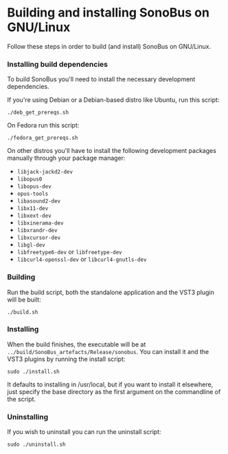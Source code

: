 # Building and installing SonoBus on GNU/Linux
Follow these steps in order to build (and install) SonoBus on GNU/Linux.

### Installing build dependencies
To build SonoBus you'll need to install the necessary development dependencies.

If you're using Debian or a Debian-based distro like Ubuntu, run this script:
```
./deb_get_prereqs.sh
```

On Fedora run this script:
```
./fedora_get_prereqs.sh
```

On other distros you'll have to install the following development packages manually through your package manager:

* `libjack-jackd2-dev`
* `libopus0`
* `libopus-dev`
* `opus-tools`
* `libasound2-dev`
* `libx11-dev`
* `libxext-dev`
* `libxinerama-dev`
* `libxrandr-dev`
* `libxcursor-dev`
* `libgl-dev`
* `libfreetype6-dev` or `libfreetype-dev`
* `libcurl4-openssl-dev` or `libcurl4-gnutls-dev`

### Building
Run the build script, both the standalone application and the VST3 plugin will be built:
```
./build.sh
```

### Installing
When the build finishes, the executable will be at
`../build/SonoBus_artefacts/Release/sonobus`. You can install it
and the VST3 plugins by running the install script:
```
sudo ./install.sh
```
It defaults to installing in /usr/local, but if you want to install it
elsewhere, just specify the base directory as the first argument on the commandline of the script.

### Uninstalling
If you wish to uninstall you can run the uninstall script:
```
sudo ./uninstall.sh
```
